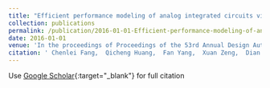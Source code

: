 ```yaml
---
title: "Efficient performance modeling of analog integrated circuits via kernel density based sparse regression"
collection: publications
permalink: /publication/2016-01-01-Efficient-performance-modeling-of-analog-integrated-circuits-via-kernel-density-based-sparse-regression
date: 2016-01-01
venue: 'In the proceedings of Proceedings of the 53rd Annual Design Automation Conference'
citation: ' Chenlei Fang,  Qicheng Huang,  Fan Yang,  Xuan Zeng,  Dian Zhou,  Xin Li, &quot;Efficient performance modeling of analog integrated circuits via kernel density based sparse regression.&quot; In the proceedings of Proceedings of the 53rd Annual Design Automation Conference, 2016.'
---
```

Use [Google Scholar](https://scholar.google.com/scholar?q=Efficient+performance+modeling+of+analog+integrated+circuits+via+kernel+density+based+sparse+regression){:target="_blank"} for full citation